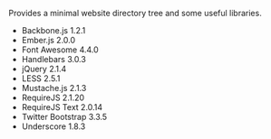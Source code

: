 Provides a minimal website directory tree and some useful libraries.

* Backbone.js 1.2.1
* Ember.js 2.0.0
* Font Awesome 4.4.0
* Handlebars 3.0.3
* jQuery 2.1.4
* LESS 2.5.1
* Mustache.js 2.1.3
* RequireJS 2.1.20
* RequireJS Text 2.0.14
* Twitter Bootstrap 3.3.5
* Underscore 1.8.3
